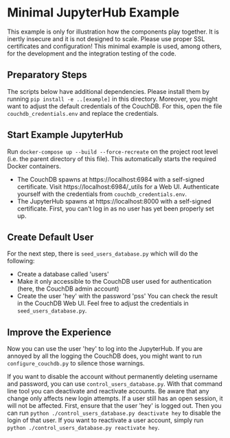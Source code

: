 # Minimal JupyterHub Example

This example is only for illustration how the components play together.
It is inertly insecure and it is not designed to scale.
Please use proper SSL certificates and configuration!
This minimal example is used, among others, for the development and the integration testing of the code.

## Preparatory Steps
The scripts below have additional dependencies.
Please install them by running `pip install -e ..[example]` in this directory.
Moreover, you might want to adjust the default credentials of the CouchDB.
For this, open the file `couchdb_credentials.env` and replace the credentials.

## Start Example JupyterHub
Run `docker-compose up --build --force-recreate` on the project root level (i.e. the parent directory of this file).
This automatically starts the required Docker containers.
- The CouchDB spawns at https://localhost:6984 with a self-signed certificate.
  Visit https://localhost:6984/_utils for a Web UI.
  Authenticate yourself with the credentials from `couchdb_credentials.env`.
- The JupyterHub spawns at https://localhost:8000 with a self-signed certificate.
  First, you can't log in as no user has yet been properly set up.

## Create Default User
For the next step, there is `seed_users_database.py` which will do the following:
- Create a database called 'users'
- Make it only accessible to the CouchDB user used for authentication (here, the CouchDB admin account)
- Create the user 'hey' with the password 'pss'
You can check the result in the CouchDB Web UI.
Feel free to adjust the credentials in `seed_users_database.py`.

## Improve the Experience
Now you can use the user 'hey' to log into the JupyterHub.
If you are annoyed by all the logging the CouchDB does, you might want to run
`configure_couchdb.py` to silence those warnings.

If you want to disable the account without permanently deleting username and password, you can use `control_users_database.py`.
With that command line tool you can deactivate and reactivate accounts.
Be aware that any change only affects new login attempts.
If a user still has an open session, it will not be affected.
First, ensure that the user 'hey' is logged out.
Then you can run
`python ./control_users_database.py deactivate hey`
to disable the login of that user.
If you want to reactivate a user account, simply run
`python ./control_users_database.py reactivate hey`.
